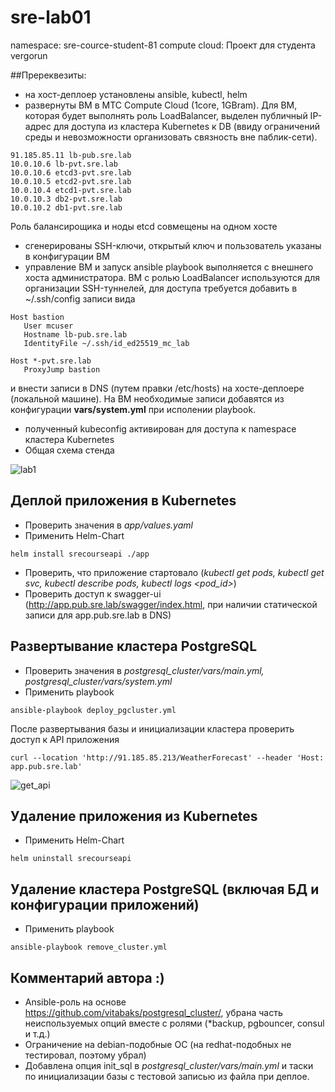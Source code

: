 # sre-lab01

namespace: sre-cource-student-81
compute cloud: Проект для студента vergorun


##Пререквезиты: 
 - на хост-деплоер установлены ansible, kubectl, helm
 - развернуты ВМ в МТС Compute Cloud (1core, 1GBram). Для ВМ, которая будет выполнять роль LoadBalancer, выделен публичный IP-адрес для доступа из кластера Kubernetes к DB (ввиду ограничений среды и невозможности организовать связность вне паблик-сети).

```
91.185.85.11 lb-pub.sre.lab
10.0.10.6 lb-pvt.sre.lab
10.0.10.6 etcd3-pvt.sre.lab
10.0.10.5 etcd2-pvt.sre.lab
10.0.10.4 etcd1-pvt.sre.lab
10.0.10.3 db2-pvt.sre.lab
10.0.10.2 db1-pvt.sre.lab
```
Роль балансирощика и ноды etcd совмещены на одном хосте
 - сгенерированы SSH-ключи, открытый ключ и пользователь указаны в конфигурации ВМ
 - управление ВМ и запуск ansible playbook выполняется с внешнего хоста администратора. ВМ с ролью LoadBalancer используются для организации SSH-туннелей, для доступа требуется добавить в ~/.ssh/config записи вида
```
Host bastion
   User mcuser
   Hostname lb-pub.sre.lab
   IdentityFile ~/.ssh/id_ed25519_mc_lab

Host *-pvt.sre.lab
   ProxyJump bastion
```
и внести записи в DNS (путем правки /etc/hosts) на хосте-деплоере (локальной машине). На ВМ необходимые записи добавятся из конфигурации **vars/system.yml** при исполении playbook.
 - полученный kubeconfig активирован для доступа к namespace кластера Kubernetes 
 - Общая схема стенда

![lab1](https://github.com/vergorun/sre-lab01/assets/36616396/8cd43c47-2771-4fef-ab04-75f9946dff62)

## Деплой приложения в Kubernetes
- Проверить значения в *app/values.yaml*
- Применить Helm-Chart
```
helm install srecourseapi ./app
```
- Проверить, что приложение стартовало (*kubectl get pods, kubectl get svc, kubectl describe pods, kubectl logs <pod_id>*)
- Проверить доступ к swagger-ui (http://app.pub.sre.lab/swagger/index.html, при наличии статической записи для app.pub.sre.lab в DNS)
## Развертывание кластера PostgreSQL
- Проверить значения в *postgresql_cluster/vars/main.yml, postgresql_cluster/vars/system.yml*
- Применить playbook
```
ansible-playbook deploy_pgcluster.yml
```

После развертывания базы и инициализации кластера проверить доступ к API приложения
```
curl --location 'http://91.185.85.213/WeatherForecast' --header 'Host: app.pub.sre.lab'
```
![get_api](https://github.com/vergorun/sre-lab01/assets/36616396/10ce8bce-6836-4bbd-ba00-7772286d7da1)

## Удаление приложения из Kubernetes
- Применить Helm-Chart
```
helm uninstall srecourseapi
```

## Удаление кластера PostgreSQL (включая БД и конфигурации приложений)
- Применить playbook
```
ansible-playbook remove_cluster.yml
```

## Комментарий автора :)

- Ansible-роль на основе https://github.com/vitabaks/postgresql_cluster/, убрана часть неиспользуемых опций вместе с ролями (*backup, pgbouncer, consul и т.д.)
- Ограничение на debian-подобные ОС (на redhat-подобных не тестировал, поэтому убрал)
- Добавлена опция init_sql в *postgresql_cluster/vars/main.yml* и таски по инициализации базы с тестовой записью из файла при деплое.
